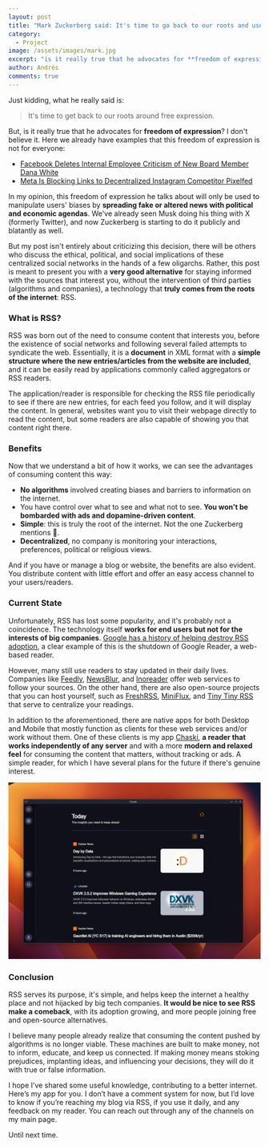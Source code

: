 ```yaml
---
layout: post
title: "Mark Zuckerberg said: It's time to go back to our roots and use RSS"
category:
  - Project
image: /assets/images/mark.jpg
excerpt: "is it really true that he advocates for **freedom of expression**? I don't believe it"
author: Andrés
comments: true
---
```


Just kidding, what he really said is:

> It's time to get back to our roots around free expression.

But, is it really true that he advocates for **freedom of expression**? I don't believe it. Here we already have examples that this freedom of expression is not for everyone:

- [Facebook Deletes Internal Employee Criticism of New Board Member Dana White](https://www.404media.co/facebook-deletes-internal-employee-criticism-of-new-board-member-dana-white/)
- [Meta Is Blocking Links to Decentralized Instagram Competitor Pixelfed](https://www.404media.co/meta-is-blocking-links-to-decentralized-instagram-competitor-pixelfed/)

In my opinion, this freedom of expression he talks about will only be used to manipulate users' biases by **spreading fake or altered news with political and economic agendas**. We've already seen Musk doing his thing with X (formerly Twitter), and now Zuckerberg is starting to do it publicly and blatantly as well.

But my post isn't entirely about criticizing this decision, there will be others who discuss the ethical, political, and social implications of these centralized social networks in the hands of a few oligarchs. Rather, this post is meant to present you with a **very good alternative** for staying informed with the sources that interest you, without the intervention of third parties (algorithms and companies), a technology that **truly comes from the roots of the internet**: RSS.

### What is RSS?

RSS was born out of the need to consume content that interests you, before the existence of social networks and following several failed attempts to syndicate the web. Essentially, it is a **document** in XML format with a **simple structure where the new entries/articles from the website are included**, and it can be easily read by applications commonly called aggregators or RSS readers.

The application/reader is responsible for checking the RSS file periodically to see if there are new entries, for each feed you follow, and it will display the content. In general, websites want you to visit their webpage directly to read the content, but some readers are also capable of showing you that content right there.

### Benefits

Now that we understand a bit of how it works, we can see the advantages of consuming content this way:

- **No algorithms** involved creating biases and barriers to information on the internet.
- You have control over what to see and what not to see. **You won't be bombarded with ads and dopamine-driven content**.
- **Simple**: this is truly the root of the internet. Not the one Zuckerberg mentions 🤑.
- **Decentralized**, no company is monitoring your interactions, preferences, political or religious views.

And if you have or manage a blog or website, the benefits are also evident. You distribute content with little effort and offer an easy access channel to your users/readers.

### Current State

Unfortunately, RSS has lost some popularity, and it's probably not a coincidence. The technology itself **works for end users but not for the interests of big companies**. [Google has a history of helping destroy RSS adoption](https://openrss.org/blog/how-google-helped-destroy-adoption-of-rss-feeds), a clear example of this is the shutdown of Google Reader, a web-based reader.

However, many still use readers to stay updated in their daily lives. Companies like [Feedly](https://feedly.com/), [NewsBlur](https://www.newsblur.com/), and [Inoreader](https://www.inoreader.com/) offer web services to follow your sources. On the other hand, there are also open-source projects that you can host yourself, such as [FreshRSS](https://freshrss.org/), [MiniFlux](https://miniflux.app/), and [Tiny Tiny RSS](https://tt-rss.org) that serve to centralize your readings.

In addition to the aforementioned, there are native apps for both Desktop and Mobile that mostly function as clients for these web services and/or work without them. One of these clients is my app [Chaski](https://chaski.a-chacon.com), **a reader that works independently of any server** and with a more **modern and relaxed feel** for consuming the content that matters, without tracking or ads. A simple reader, for which I have several plans for the future if there's genuine interest.

![Chaski app main view](/assets/images/today.png)

### Conclusion

RSS serves its purpose, it's simple, and helps keep the internet a healthy place and not hijacked by big tech companies. **It would be nice to see RSS make a comeback**, with its adoption growing, and more people joining free and open-source alternatives.

I believe many people already realize that consuming the content pushed by algorithms is no longer viable. These machines are built to make money, not to inform, educate, and keep us connected. If making money means stoking prejudices, implanting ideas, and influencing your decisions, they will do it with true or false information.

I hope I’ve shared some useful knowledge, contributing to a better internet. Here’s my app for you. I don’t have a comment system for now, but I’d love to know if you’re reaching my blog via RSS, if you use it daily, and any feedback on my reader. You can reach out through any of the channels on my main page.

Until next time.
